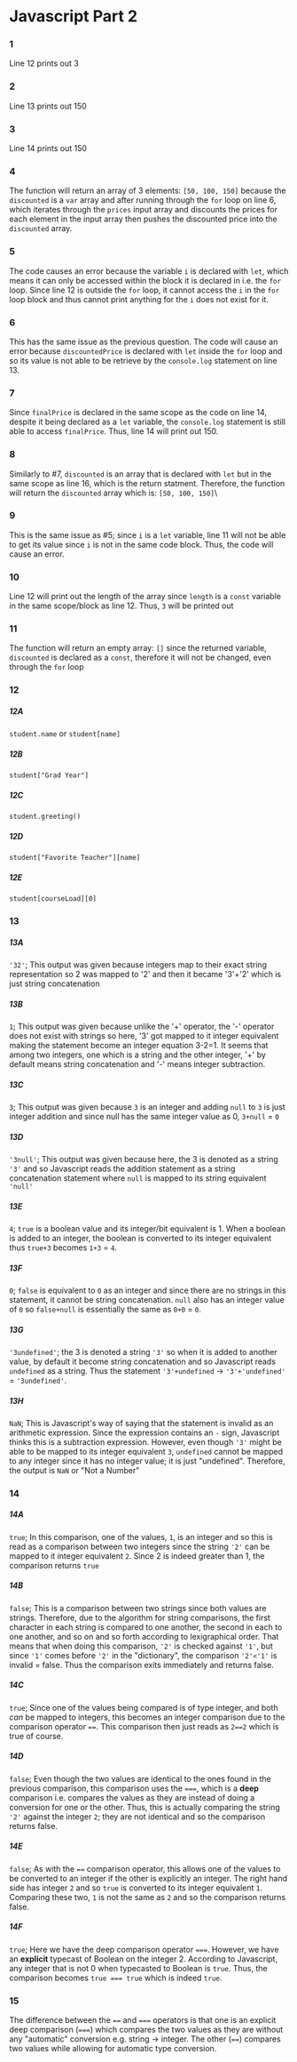 # Javascript Part 2
### 1
Line 12 prints out 3

### 2
Line 13 prints out 150

### 3
Line 14 prints out 150

### 4
The function will return an array of 3 elements: `[50, 100, 150]` because the `discounted`
is a `var` array and after running through the `for` loop on line 6, which iterates through
the `prices` input array and discounts the prices for each element in the input array
then pushes the discounted price into the `discounted` array.

### 5
The code causes an error because the variable `i` is declared with `let`, which
means it can only be accessed within the block it is declared in i.e. the `for`
loop. Since line 12 is outside the `for` loop, it cannot access the `i` in the
`for` loop block and thus cannot print anything for the `i` does not exist for it.

### 6
This has the same issue as the previous question. The code will cause an error 
because `discountedPrice` is declared with `let` inside the `for` loop and so its
value is not able to be retrieve by the `console.log` statement on line 13.

### 7 
Since `finalPrice` is declared in the same scope as the code on line 14, despite
it being declared as a `let` variable, the `console.log` statement is still able
to access `finalPrice`. Thus, line 14 will print out 150.

### 8
Similarly to #7, `discounted` is an array that is declared with `let` but in the
same scope as line 16, which is the return statment. Therefore, the function will
return the `discounted` array which is: `[50, 100, 150]`\

### 9
This is the same issue as #5; since `i` is a `let` variable, line 11 will not be
able to get its value since `i` is not in the same code block. Thus, the code 
will cause an error.

### 10
Line 12 will print out the length of the array since `length` is a `const`
variable in the same scope/block as line 12. Thus, `3` will be printed out

### 11
The function will return an empty array: `[]` since the returned variable, `discounted`
is declared as a `const`, therefore it will not be changed, even through the
`for` loop

### 12
##### 12A
`student.name` or `student[name]`
##### 12B
`student["Grad Year"]`
##### 12C
`student.greeting()`
##### 12D
`student["Favorite Teacher"][name]`
##### 12E
`student[courseLoad][0]`

### 13
##### 13A
`'32'`; This output was given because integers map to their exact string representation
so 2 was mapped to '2' and then it became '3'+'2' which is just string concatenation
##### 13B
`1`; This output was given because unlike the '+' operator, the '-' operator does 
not exist with strings so here, '3' got mapped to it integer equivalent making the
statement become an integer equation 3-2=1. It seems that among two integers, one
which is a string and the other integer, '+' by default means string concatenation
and '-' means integer subtraction.
##### 13C
`3`; This output was given because `3` is an integer and adding `null` to `3` is just
integer addition and since null has the same integer value as 0, `3+null` = `0`
##### 13D
`'3null'`; This output was given because here, the 3 is denoted as a string `'3'`
and so Javascript reads the addition statement as a string concatenation statement
where `null` is mapped to its string equivalent `'null'`
##### 13E
`4`; `true` is a boolean value and its integer/bit equivalent is 1. When a boolean
is added to an integer, the boolean is converted to its integer equivalent thus
`true+3` becomes `1+3` = `4`.
##### 13F
`0`; `false` is equivalent to `0` as an integer and since there are no strings in
this statement, it cannot be string concatenation. `null` also has an integer
value of `0` so `false+null` is essentially the same as `0+0` = `0`.
##### 13G
`'3undefined'`; the 3 is denoted a string `'3'` so when it is added to another
value, by default it become string concatenation and so Javascript reads
`undefined` as a string. Thus the statement `'3'+undefined` -> `'3'+'undefined'`
= `'3undefined'`.
##### 13H
`NaN`; This is Javascript's way of saying that the statement is invalid as an
arithmetic expression. Since the expression contains an `-` sign, Javascript 
thinks this is a subtraction expression. However, even though `'3'` might be able
to be mapped to its integer equivalent `3`, `undefined` cannot be mapped to any
integer since it has no integer value; it is just "undefined". Therefore, the
output is `NaN` or "Not a Number"

### 14
##### 14A
`true`; In this comparison, one of the values, `1`, is an integer and so this is
read as a comparison between two integers since the string `'2'` can be mapped
to it integer equivalent `2`. Since 2 is indeed greater than 1, the comparison
returns `true`
##### 14B
`false`; This is a comparison between two strings since both values are strings.
Therefore, due to the algorithm for string comparisons, the first character in 
each string is compared to one another, the second in each to one another, and
so on and so forth according to lexigraphical order. That means that when doing
this comparison, `'2'` is checked against `'1'`, but since `'1'` comes before
`'2'` in the "dictionary", the comparison `'2'<'1'` is invalid = false. Thus the
comparison exits immediately and returns false.
##### 14C
`true`; Since one of the values being compared is of type integer, and both *can*
be mapped to integers, this becomes an integer comparison due to the comparison
operator `==`. This comparison then just reads as `2==2` which is true of course.
##### 14D
`false`; Even though the two values are identical to the ones found in the previous
comparison, this comparison uses the `===`, which is a **deep** comparison i.e.
compares the values as they are instead of doing a conversion for one or the other.
Thus, this is actually comparing the string `'2'` against the integer `2`; they
are not identical and so the comparison returns false.
##### 14E
`false`; As with the `==` comparison operator, this allows one of the values to 
be converted to an integer if the other is explicitly an integer. The right hand
side has integer `2` and so `true` is converted to its integer equivalent `1`.
Comparing these two, `1` is not the same as `2` and so the comparison returns false.
##### 14F
`true`; Here we have the deep comparison operator `===`. However, we have an 
**explicit** typecast of Boolean on the integer 2. According to Javascript, any 
integer that is not 0 when typecasted to Boolean is `true`. Thus, the comparison
becomes `true === true` which is indeed `true`.

### 15
The difference between the `==` and `===` operators is that one is an explicit 
deep comparison (`===`) which compares the two values as they are without any
"automatic" conversion e.g. string -> integer. The other (`==`) compares two 
values while allowing for automatic type conversion.